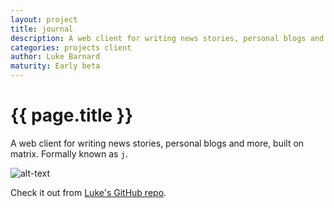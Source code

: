 ```yaml
---
layout: project
title: journal
description: A web client for writing news stories, personal blogs and more, built on matrix.
categories: projects client
author: Luke Barnard
maturity: Early beta
---
```


# {{ page.title }}
A web client for writing news stories, personal blogs and more, built on matrix.  Formally known as `j`.

![alt-text](https://camo.githubusercontent.com/0ef90d2e070cf514e91f2f004564a03f968a3d30/68747470733a2f2f6d61747269782e6f72672f5f6d61747269782f6d656469612f76312f646f776e6c6f61642f6c6462636f2e64652f4f5249494b76514e7143666a65626d444967556876554961 "Screenshot of journal")

Check it out from [Luke's GitHub repo](https://github.com/lukebarnard1/journal).
